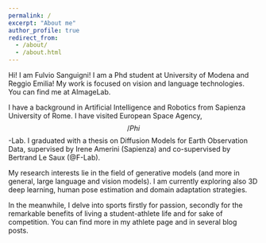 ```yaml
---
permalink: /
excerpt: "About me"
author_profile: true
redirect_from: 
  - /about/
  - /about.html
---
```


Hi! I am Fulvio Sanguigni! I am a Phd student at University of Modena and Reggio Emilia!
My work is focused on vision and language technologies.
You can find me at AImageLab.

I have a background in Artificial Intelligence and Robotics from Sapienza University of Rome. I have visited European Space Agency, $$/Phi$$-Lab.
I graduated with a thesis on Diffusion Models for Earth Observation Data, supervised by Irene Amerini (Sapienza) and co-supervised by Bertrand Le Saux (@F-Lab).

My research interests lie in the field of generative models (and more in general, large language and vision models). I am currently exploring also 3D deep learning, human pose estimation and domain adaptation strategies.

In the meanwhile, I delve into sports firstly for passion, secondly for the remarkable benefits of living a student-athlete life and for sake of competition.
You can find more in my athlete page and in several blog posts.
